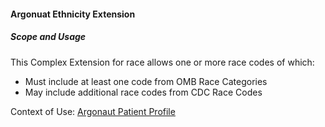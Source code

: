 #### Argonuat Ethnicity Extension


##### Scope and Usage

This Complex Extension for race allows one or more race codes of which:

- Must include at least one code from OMB Race Categories
- May include additional race codes from CDC Race Codes


Context of Use: [Argonaut Patient Profile](structuredefinition-argo-patient.html)
